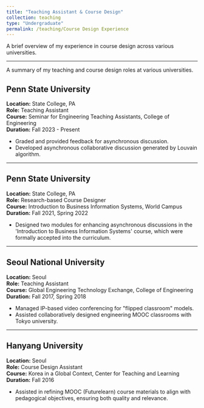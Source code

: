```yaml
---
title: "Teaching Assistant & Course Design"
collection: teaching
type: "Undergraduate"
permalink: /teaching/Course Design Experience
---
```


A brief overview of my experience in course design across various universities.

<!-- more -->

---

A summary of my teaching and course design roles at various universities.

<!-- more -->

## Penn State University
**Location:** State College, PA  
**Role:** Teaching Assistant  
**Course:** Seminar for Engineering Teaching Assistants, College of Engineering  
**Duration:** Fall 2023 - Present  
- Graded and provided feedback for asynchronous discussion.
- Developed asynchronous collaborative discussion generated by Louvain algorithm.

---

## Penn State University
**Location:** State College, PA  
**Role:** Research-based Course Designer  
**Course:** Introduction to Business Information Systems, World Campus  
**Duration:** Fall 2021, Spring 2022  
- Designed two modules for enhancing asynchronous discussions in the 'Introduction to Business Information Systems' course, which were formally accepted into the curriculum.

---

## Seoul National University
**Location:** Seoul  
**Role:** Teaching Assistant  
**Course:** Global Engineering Technology Exchange, College of Engineering  
**Duration:** Fall 2017, Spring 2018  
- Managed IP-based video conferencing for "flipped classroom" models.
- Assisted collaboratively designed engineering MOOC classrooms with Tokyo university.

---

## Hanyang University
**Location:** Seoul  
**Role:** Course Design Assistant  
**Course:** Korea in a Global Context, Center for Teaching and Learning  
**Duration:** Fall 2016  
- Assisted in refining MOOC (Futurelearn) course materials to align with pedagogical objectives, ensuring both quality and relevance.



